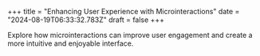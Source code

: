 +++
title = "Enhancing User Experience with Microinteractions"
date = "2024-08-19T06:33:32.783Z"
draft = false
+++

  Explore how microinteractions can improve user engagement and create a more intuitive and enjoyable interface.
        